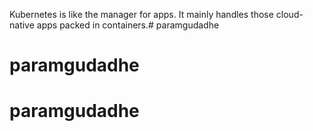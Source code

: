 Kubernetes is like the manager for apps. It mainly handles those cloud-native apps packed in containers.# paramgudadhe
# paramgudadhe
# paramgudadhe
